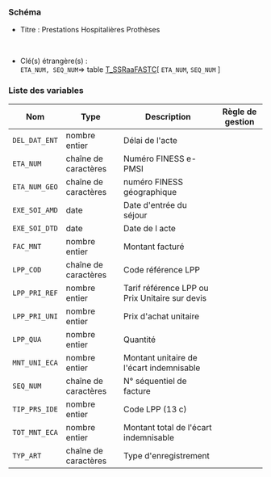 ### Schéma


- Titre : Prestations Hospitalières Prothèses
<br />



- Clé(s) étrangère(s) : <br />
`ETA_NUM, SEQ_NUM`=> table [T_SSRaaFASTC](/tables/T_SSRaaFASTC)[ `ETA_NUM`, `SEQ_NUM` ]<br />

 
### Liste des variables

Nom | Type | Description | Règle de gestion
-|-|-|-
`DEL_DAT_ENT`| nombre entier |Délai de l'acte||
`ETA_NUM`| chaîne de caractères |Numéro FINESS e-PMSI||
`ETA_NUM_GEO`| chaîne de caractères |numéro FINESS géographique||
`EXE_SOI_AMD`| date |Date d'entrée du séjour||
`EXE_SOI_DTD`| date |Date de l acte||
`FAC_MNT`| nombre entier |Montant facturé||
`LPP_COD`| chaîne de caractères |Code référence LPP||
`LPP_PRI_REF`| nombre entier |Tarif référence LPP ou Prix Unitaire sur devis||
`LPP_PRI_UNI`| nombre entier |Prix d'achat unitaire||
`LPP_QUA`| nombre entier |Quantité||
`MNT_UNI_ECA`| nombre entier |Montant unitaire de l'écart indemnisable||
`SEQ_NUM`| chaîne de caractères |N° séquentiel de facture||
`TIP_PRS_IDE`| nombre entier |Code LPP (13 c)||
`TOT_MNT_ECA`| nombre entier |Montant total de l'écart indemnisable||
`TYP_ART`| chaîne de caractères |Type d'enregistrement||